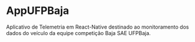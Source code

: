 # AppUFPBaja
Aplicativo de Telemetria em React-Native destinado ao monitoramento dos dados do veículo da equipe competição Baja SAE UFPBaja. 


